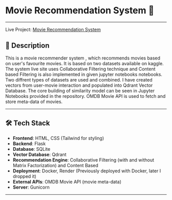 # Movie Recommendation System 🎥

---
Live Project: [Movie Recommendation System](https://recommend-me.onrender.com)

## 🌟 Description

This is a movie recommender system , which recommends movies based on user's favourite movies. It is based on two datasets available on kaggle. The system live site uses Collaborative Filtering technique and Content based Filtering is also implemented in given jupyter notebooks notebooks. Two diffrent types of datasets are used and combined. I have created vectors from user-movie interaction and populated into Qdrant Vector Database. The core building of similarity model can be seen in Jupyter Notebooks provided in the repository. OMDB Movie API is used to fetch and store meta-data of movies.

---

## 🛠️ Tech Stack

- **Frontend**: HTML, CSS (Tailwind for styling)
- **Backend**: Flask
- **Database**: SQLite
- **Vector Database**: Qdrant
- **Recommendation Engine**: Collaborative Filtering (with and without Matrix Factorization) and Content Based 
- **Deployment**: Docker, Render (Previously deployed with Docker, later I dropped it)
- **External APIs**: OMDB Movie API (movie meta-data)
- **Server**: Gunicorn

---
